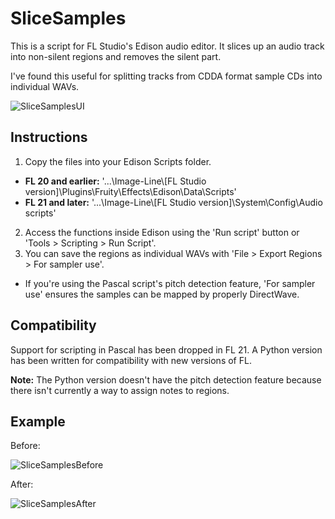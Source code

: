 # SliceSamples
This is a script for FL Studio's Edison audio editor. It slices up an audio track into non-silent regions and removes the silent part.

I've found this useful for splitting tracks from CDDA format sample CDs into individual WAVs.

![SliceSamplesUI](https://user-images.githubusercontent.com/9618980/212553946-9d82d82c-7d14-478c-bfc0-e5af85121a37.PNG)

## Instructions
1. Copy the files into your Edison Scripts folder.

  * **FL 20 and earlier:** '...\Image-Line\\\[FL Studio version]\Plugins\Fruity\Effects\Edison\Data\Scripts'
  * **FL 21 and later:** '...\Image-Line\\\[FL Studio version]\System\Config\Audio scripts'

2. Access the functions inside Edison using the 'Run script' button or 'Tools > Scripting > Run Script'.
3. You can save the regions as individual WAVs with 'File > Export Regions > For sampler use'.

 * If you're using the Pascal script's pitch detection feature, 'For sampler use' ensures the samples can be mapped by properly DirectWave.

## Compatibility
Support for scripting in Pascal has been dropped in FL 21. A Python version has been written for compatibility with new versions of FL.

**Note:** The Python version doesn't have the pitch detection feature because there isn't currently a way to assign notes to regions.

## Example

Before:

![SliceSamplesBefore](https://user-images.githubusercontent.com/9618980/212554637-24412e75-6447-4135-9c79-2c6959abb71b.PNG)

After:

![SliceSamplesAfter](https://user-images.githubusercontent.com/9618980/212554642-575bf0d8-29b2-4e4b-bb54-c7b68d9392e5.PNG)
